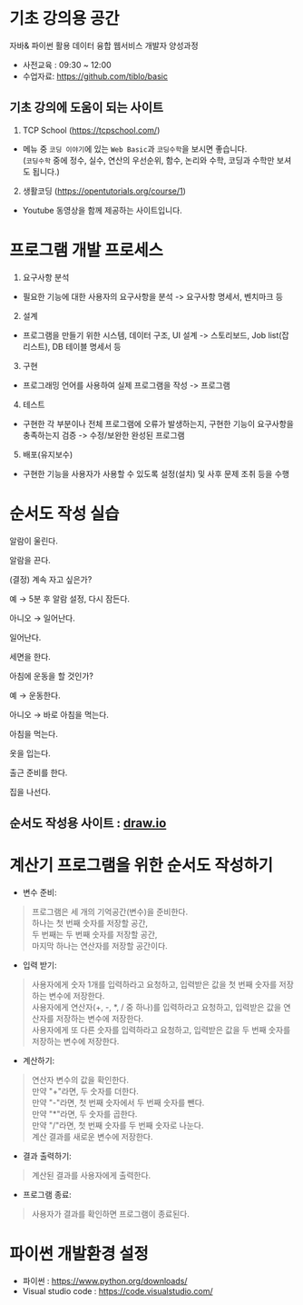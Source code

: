 # 기초 강의용 공간

자바& 파이썬 활용 데이터 융합 웹서비스 개발자 양성과정
- 사전교육 : 09:30 ~ 12:00
- 수업자료: https://github.com/tiblo/basic

## 기초 강의에 도움이 되는 사이트
1. TCP School (https://tcpschool.com/)
- 메뉴 중 ```코딩 이야기```에 있는 ```Web Basic```과 ```코딩수학```을 보시면 좋습니다.<br>
(```코딩수학``` 중에 정수, 실수, 연산의 우선순위, 함수, 논리와 수학, 코딩과 수학만 보셔도 됩니다.)

2. 생활코딩 (https://opentutorials.org/course/1)
- Youtube 동영상을 함께 제공하는 사이트입니다.

# 프로그램 개발 프로세스
1. 요구사항 분석
- 필요한 기능에 대한 사용자의 요구사항을 분석 -> 요구사항 명세서, 벤치마크 등

2. 설계
- 프로그램을 만들기 위한 시스템, 데이터 구조, UI 설계 -> 스토리보드, Job list(잡 리스트), DB 테이블 명세서 등

3. 구현
- 프로그래밍 언어를 사용하여 실제 프로그램을 작성 -> 프로그램

4. 테스트
- 구현한 각 부분이나 전체 프로그램에 오류가 발생하는지, 구현한 기능이 요구사항을 충족하는지 검증 -> 수정/보완한 완성된 프로그램

5. 배포(유지보수)
- 구현한 기능을 사용자가 사용할 수 있도록 설정(설치) 및 사후 문제 조취 등을 수행


# 순서도 작성 실습
알람이 울린다.

알람을 끈다.

(결정) 계속 자고 싶은가?

예 → 5분 후 알람 설정, 다시 잠든다.

아니오 → 일어난다.

일어난다.

세면을 한다.

아침에 운동을 할 것인가?

예 → 운동한다.

아니오 → 바로 아침을 먹는다.

아침을 먹는다.

옷을 입는다.

출근 준비를 한다.

집을 나선다.

## 순서도 작성용 사이트 : [draw.io](https://app.diagrams.net/)

# 계산기 프로그램을 위한 순서도 작성하기
- 변수 준비:
> 프로그램은 세 개의 기억공간(변수)을 준비한다. <br>
하나는 첫 번째 숫자를 저장할 공간, <br>
두 번째는 두 번째 숫자를 저장할 공간, <br>
마지막 하나는 연산자를 저장할 공간이다.

- 입력 받기:
> 사용자에게 숫자 1개를 입력하라고 요청하고, 입력받은 값을 첫 번째 숫자를 저장하는 변수에 저장한다.<br>
> 사용자에게 연산자(+, -, *, / 중 하나)를 입력하라고 요청하고, 입력받은 값을 연산자를 저장하는 변수에 저장한다.<br>
> 사용자에게 또 다른 숫자를 입력하라고 요청하고, 입력받은 값을 두 번째 숫자를 저장하는 변수에 저장한다.<br>

- 계산하기:
> 연산자 변수의 값을 확인한다.<br>
> 만약 "+"라면, 두 숫자를 더한다.<br>
> 만약 "-"라면, 첫 번째 숫자에서 두 번째 숫자를 뺀다.<br>
> 만약 "*"라면, 두 숫자를 곱한다.<br>
> 만약 "/"라면, 첫 번째 숫자를 두 번째 숫자로 나눈다.<br>
> 계산 결과를 새로운 변수에 저장한다.

- 결과 출력하기:
> 계산된 결과를 사용자에게 출력한다.

- 프로그램 종료:
> 사용자가 결과를 확인하면 프로그램이 종료된다.


# 파이썬 개발환경 설정
- 파이썬 : https://www.python.org/downloads/
- Visual studio code : https://code.visualstudio.com/
